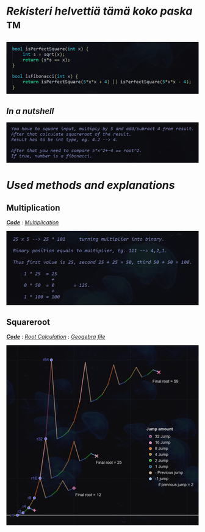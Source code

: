 # _Rekisteri helvettiä tämä koko paska_ <sup>TM<sup>
_![alt_text](https://raw.githubusercontent.com/Jan-Aarela/Fibonacci-y86/refs/heads/main/pics/Fibonacci%20code%20in%20C.png)_

## _In a nutshell_
![alt_text](https://raw.githubusercontent.com/Jan-Aarela/Fibonacci-y86/refs/heads/main/pics/Explantion.png)

# _Used methods and explanations_

## Multiplication
***[Code](https://raw.githubusercontent.com/Jan-Aarela/Fibonacci-y86/refs/heads/main/Extras/Multiplication)*** : _[Multiplication](https://raw.githubusercontent.com/Jan-Aarela/Fibonacci-y86/refs/heads/main/pics/multiplication.jpg)_ 

![alt_text](https://raw.githubusercontent.com/Jan-Aarela/Fibonacci-y86/refs/heads/main/pics/1.png)

## Squareroot
***[Code](https://raw.githubusercontent.com/Jan-Aarela/Fibonacci-y86/refs/heads/main/Extras/Root)‎*** : _[Root Calculation](https://raw.githubusercontent.com/Jan-Aarela/Fibonacci-y86/refs/heads/main/pics/squarred.jpg)_
‎: _[Geogebra file](https://github.com/Jan-Aarela/Fibonacci-y86/blob/main/pics/Root.ggb)_ 

![alt_text](https://raw.githubusercontent.com/Jan-Aarela/Fibonacci-y86/refs/heads/main/pics/Graph.png)
